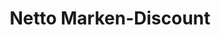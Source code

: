 ---
title: "Netto Marken-Discount"
url: /cottbus/netto-marken-discount-ottilienstrasse/
shop: Supermarkt
---